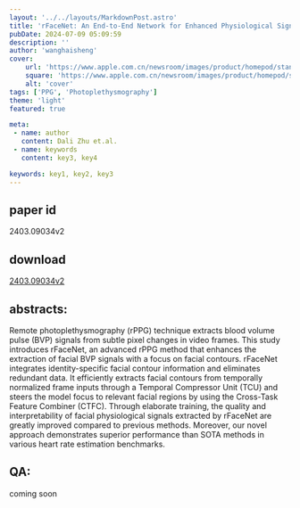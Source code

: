 ```yaml
---
layout: '../../layouts/MarkdownPost.astro'
title: 'rFaceNet: An End-to-End Network for Enhanced Physiological Signal Extraction through Identity-Specific Facial Contours'
pubDate: 2024-07-09 05:09:59
description: ''
author: 'wanghaisheng'
cover:
    url: 'https://www.apple.com.cn/newsroom/images/product/homepod/standard/Apple-HomePod-hero-230118_big.jpg.large_2x.jpg'
    square: 'https://www.apple.com.cn/newsroom/images/product/homepod/standard/Apple-HomePod-hero-230118_big.jpg.large_2x.jpg'
    alt: 'cover'
tags: ['PPG', 'Photoplethysmography'] 
theme: 'light'
featured: true

meta:
 - name: author
   content: Dali Zhu et.al.
 - name: keywords
   content: key3, key4

keywords: key1, key2, key3
---
```


## paper id
2403.09034v2
## download
[2403.09034v2](http://arxiv.org/abs/2403.09034v2)
## abstracts:
Remote photoplethysmography (rPPG) technique extracts blood volume pulse (BVP) signals from subtle pixel changes in video frames. This study introduces rFaceNet, an advanced rPPG method that enhances the extraction of facial BVP signals with a focus on facial contours. rFaceNet integrates identity-specific facial contour information and eliminates redundant data. It efficiently extracts facial contours from temporally normalized frame inputs through a Temporal Compressor Unit (TCU) and steers the model focus to relevant facial regions by using the Cross-Task Feature Combiner (CTFC). Through elaborate training, the quality and interpretability of facial physiological signals extracted by rFaceNet are greatly improved compared to previous methods. Moreover, our novel approach demonstrates superior performance than SOTA methods in various heart rate estimation benchmarks.
## QA:
coming soon
